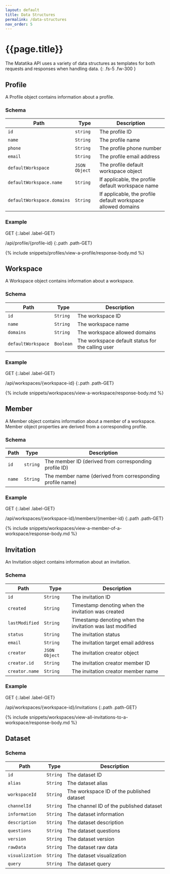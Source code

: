 ```yaml
---
layout: default
title: Data Structures
permalink: /data-structures
nav_order: 5
---
```


# {{page.title}}
The Matatika API uses a variety of data structures as templates for both requests and responses when handling data.
{: .fs-5 .fw-300 }

## Profile
A Profile object contains information about a profile.

### Schema

Path | Type | Description
---- | ---- | -----------
`id` | `string` | The profile ID 
`name` | `String` | The profile name
`phone` | `String` | The profile phone number
`email` | `String` | The profile email address
`defaultWorkspace` | `JSON Object` | The profile default workspace object
`defaultWorkspace.name` | `String` | If applicable, the profile default workspace name
`defaultWorkspace.domains` | `String` | If applicable, the profile default workspace allowed domains

### Example
GET
{:.label .label-GET}

/api/profile/{profile-id}
{:.path .path-GET}

{% include snippets/profiles/view-a-profile/response-body.md %}

## Workspace
A Workspace object contains information about a workspace.

### Schema

Path | Type | Description
---- | ---- | -----------
`id` | `String` | The workspace ID
`name` | `String` | The workspace name
`domains` | `String` | The workspace allowed domains
`defaultWorkspace` | `Boolean` | The workspace default status for the calling user

### Example
GET
{:.label .label-GET}

/api/workspaces/{workspace-id}
{:.path .path-GET}

{% include snippets/workspaces/view-a-workspace/response-body.md %}

## Member
A Member object contains information about a member of a workspace. Member object properties are derived from a corresponding profile.

### Schema

Path | Type | Description
---- | ---- | -----------
`id` | `string` | The member ID (derived from corresponding profile ID)
`name` | `String` | The member name (derived from corresponding profile name)

### Example
GET
{:.label .label-GET}

/api/workspaces/{workspace-id}/members/{member-id}
{:.path .path-GET}

{% include snippets/workspaces/view-a-member-of-a-workspace/response-body.md %}

## Invitation
An Invitation object contains information about an invitation.

### Schema

Path | Type | Description
---- | ---- | -----------
`id` | `String` | The invitation ID
`created` | `String` | Timestamp denoting when the invitation was created
`lastModified` | `String` | Timestamp denoting when the invitation was last modified
`status` | `String` | The invitation status
`email` | `String` | The invitation target email address
`creator` | `JSON Object` | The invitation creator object
`creator.id` | `String` | The invitation creator member ID
`creator.name` | `String` | The invitation creator member name

### Example
GET
{:.label .label-GET}

/api/workspaces/{workspace-id}/invitations
{:.path .path-GET}

{% include snippets/workspaces/view-all-invitations-to-a-workspace/response-body.md %}

## Dataset
### Schema

Path | Type | Description
---- | ---- | -----------
`id` | `String` | The dataset ID
`alias` | `String` | The dataset alias
`workspaceId` | `String` | The workspace ID of the published dataset
`channelId` | `String` | The channel ID of the published dataset
`information` | `String` | The dataset information
`description` | `String` | The dataset description
`questions` | `String` | The dataset questions
`version` | `String` | The dataset version
`rawData` | `String` | The dataset raw data
`visualization` | `String` | The dataset visualization
`query` | `String` | The dataset query

<!-- ### Example -->